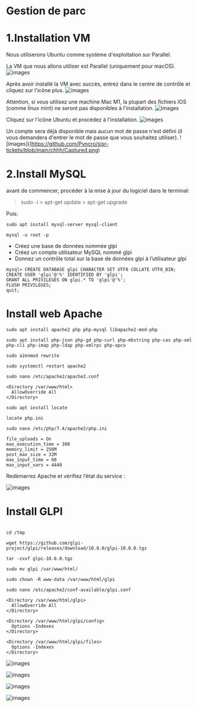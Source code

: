 # Gestion de parc

# 1.Installation VM

Nous utiliserons Ubuntu comme système d'exploitation sur Parallel.

La VM que nous allons utiliser est Parallel (uniquement pour macOS).
![images](https://github.com/Pyncro/sisr-tickets/blob/main/chhh/parallel%20web.png)


Après avoir installé la VM avec succès, entrez dans le centre de contrôle et cliquez sur l'icône plus.
![images](https://github.com/Pyncro/sisr-tickets/blob/main/chhh/Add%20IOS.png)

Attention, si vous utilisez une machine Mac M1, la plupart des fichiers IOS (comme linux mint) ne seront pas disponibles à l'installation.
![images](https://github.com/Pyncro/sisr-tickets/blob/main/chhh/M1%20warning.png)

Cliquez sur l'icône Ubuntu et procédez à l'installation.
![images](https://github.com/Pyncro/sisr-tickets/blob/main/chhh/choose%20Ubuntu.png)

Un compte sera déjà disponible mais aucun mot de passe n'est défini (il vous demandera d'entrer le mot de passe que vous souhaitez utiliser).
![images]((https://github.com/Pyncro/sisr-tickets/blob/main/chhh/Captured.png)



# 2.Install MySQL
 
 avant de commencer, procéder à la mise à jour du logiciel dans le terminal:
 
>sudo -i  > apt-get update > apt-get upgrade
>

Puis:


```
sudo apt install mysql-server mysql-client

```


```
mysql -u root -p
```


* Créez une base de données nommée glpi
* Créez un compte utilisateur MySQL nommé glpi
* Donnez un contrôle total sur la base de données glpi à l’utilisateur glpi

```
mysql> CREATE DATABASE glpi CHARACTER SET UTF8 COLLATE UTF8_BIN;
CREATE USER 'glpi'@'%' IDENTIFIED BY 'glpi';
GRANT ALL PRIVILEGES ON glpi.* TO 'glpi'@'%';
FLUSH PRIVILEGES;
quit;

```

# Install web Apache
```
sudo apt install apache2 php php-mysql libapache2-mod-php

```

```
sudo apt install php-json php-gd php-curl php-mbstring php-cas php-xml php-cli php-imap php-ldap php-xmlrpc php-apcu

```


```
sudo a2enmod rewrite

sudo systemctl restart apache2
```


```
sudo nano /etc/apache2/apache2.conf 
```

```
<Directory /var/www/html>
  AllowOverride All
</Directory>

```


```
sudo apt install locate

locate php.ini
```

```
sudo nano /etc/php/7.4/apache2/php.ini
```

```
file_uploads = On
max_execution_time = 300
memory_limit = 256M
post_max_size = 32M
max_input_time = 60
max_input_vars = 4440
```

Redémarrez Apache et vérifiez l’état du service :

![images](https://github.com/Pyncro/sisr-tickets/blob/main/chhh/status%20works.PNG)

# Install GLPI

```

cd /tmp

wget https://github.com/glpi-project/glpi/releases/download/10.0.0/glpi-10.0.0.tgz

tar -zxvf glpi-10.0.0.tgz

```

```
sudo mv glpi /var/www/html/
```

```
sudo chown -R www-data /var/www/html/glpi
```

```
sudo nano /etc/apache2/conf-available/glpi.conf
```

```
<Directory /var/www/html/glpi>
  AllowOverride All
</Directory>

<Directory /var/www/html/glpi/config>
  Options -Indexes
</Directory>

<Directory /var/www/html/glpi/files>
  Options -Indexes
</Directory>
```









![images](https://github.com/Pyncro/sisr-tickets/blob/main/chhh/glpi%20with%20ip.png)

![images](https://github.com/Pyncro/sisr-tickets/blob/main/chhh/Accept%20terms%20of%20service.PNG)


![images](https://github.com/Pyncro/sisr-tickets/blob/main/chhh/package%20extensions.PNG)

![images](https://github.com/Pyncro/sisr-tickets/blob/main/chhh/glpi%20menu.PNG)
